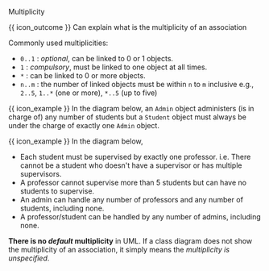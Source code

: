 <span id="title">Multiplicity</span>

<span id="prereqs"></span>

<span id="outcomes">{{ icon_outcome }} Can explain what is the multiplicity of an association</span>

<div id="body">

<pic eager src="{{baseUrl}}/uml/classDiagrams/associations/multiplicity/images/notation.png" height="120" />
<p/>

Commonly used multiplicities:
* `0..1` : _optional_, can be linked to 0 or 1 objects.
* `1` : _compulsory_, must be linked to one object at all times.
* `*` : can be linked to 0 or more objects.
* `n..m` : the number of linked objects must be within `n` to `m` inclusive e.g., `2..5`, `1..*` (one or more), `*..5` (up to five)

<box>

{{ icon_example }} In the diagram below, an `Admin` object administers (is in charge of) any number of students but a `Student` object must always be under the charge of exactly one `Admin` object.

<pic eager src="{{baseUrl}}/uml/classDiagrams/associations/multiplicity/images/adminStudent.png" width="300" />

</box>
<box>

{{ icon_example }} In the diagram below,
* Each student must be supervised by exactly one professor. i.e. There cannot be a student who doesn't have a supervisor or has multiple supervisors.
* A professor cannot supervise more than 5 students but can have no students to supervise.
* An admin can handle any number of professors and any number of students, including none.
* A professor/student can be handled by any number of admins, including none.

<pic eager src="{{baseUrl}}/uml/classDiagrams/associations/multiplicity/images/adminProfessorStudent.png" height="70" />

</box>

<box type="warning" seamless>

**There is no _default_ multiplicity** in UML. If a class diagram does not show the multiplicity of an association, it simply means the _multiplicity is unspecified_.
</box>
</div>

<div id="extras">
<include src="exercisesPanel.md" boilerplate/>
</div>
